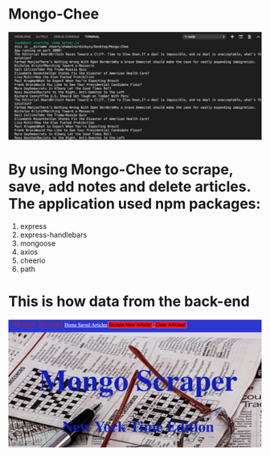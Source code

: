 # Mongo-Chee
![Scraper](/public/images/DOM.png)


# By using Mongo-Chee to **scrape, save, add notes and delete** articles. The application used npm packages:
1. express 
2. express-handlebars
3. mongoose
4. axios 
5. cheerio
6. path 


# This is how data from the back-end

![](/public/images/backend.png)

